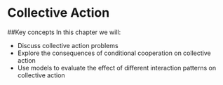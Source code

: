 # Collective Action
##Key concepts
In this chapter we will:
- Discuss collective action problems
- Explore the consequences of conditional cooperation on collective action
- Use models to evaluate the effect of different interaction patterns on collective action

